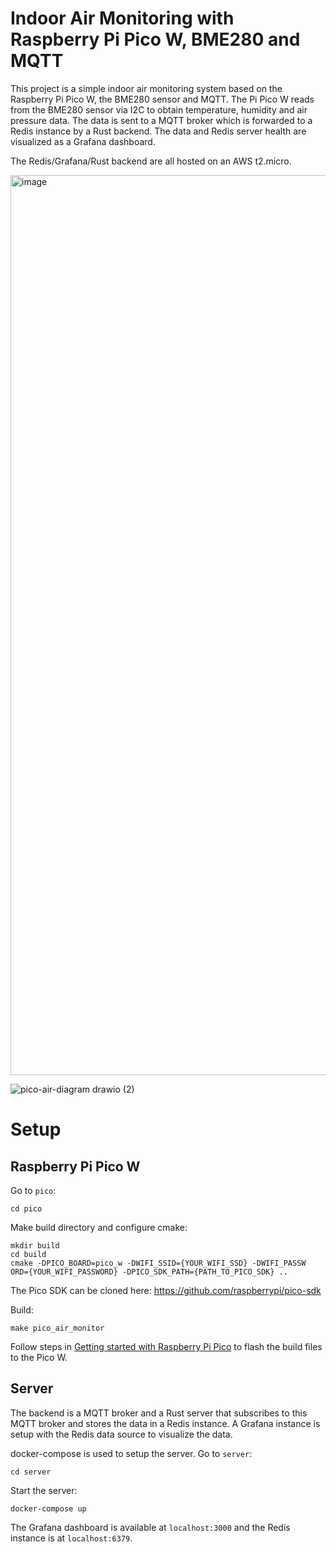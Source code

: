 # Indoor Air Monitoring with Raspberry Pi Pico W, BME280 and MQTT

This project is a simple indoor air monitoring system based on the Raspberry Pi Pico W, the BME280 sensor and MQTT. The Pi Pico W reads from the BME280 sensor via I2C to obtain temperature, humidity and air pressure data. The data is sent to a MQTT broker which is forwarded to a Redis instance by a Rust backend. The data and Redis server health are visualized as a Grafana dashboard.

The Redis/Grafana/Rust backend are all hosted on an AWS t2.micro.

<img width="1440" alt="image" src="https://github.com/leungjch/pico-air-monitor/assets/28817028/e386def0-a351-4bdc-bc59-d87548fe8bbf">

![pico-air-diagram drawio (2)](https://github.com/leungjch/pico-air-monitor/assets/28817028/2cb7f79d-8172-460c-b546-ef4e6270e91c)


# Setup

## Raspberry Pi Pico W

Go to `pico`:
```
cd pico
```

Make build directory and configure cmake:
```
mkdir build
cd build
cmake -DPICO_BOARD=pico_w -DWIFI_SSID={YOUR_WIFI_SSD} -DWIFI_PASSW
ORD={YOUR_WIFI_PASSWORD} -DPICO_SDK_PATH={PATH_TO_PICO_SDK} ..
```

The Pico SDK can be cloned here: https://github.com/raspberrypi/pico-sdk

Build:
```
make pico_air_monitor
```

Follow steps in [Getting started with Raspberry Pi Pico](https://datasheets.raspberrypi.org/pico/getting-started-with-pico.pdf) to flash the build files to the Pico W.

## Server
The backend is a MQTT broker and a Rust server that subscribes to this MQTT broker and stores the data in a Redis instance. A Grafana instance is setup with the Redis data source to visualize the data.

docker-compose is used to setup the server. Go to `server`:
```
cd server
```
Start the server:

```
docker-compose up
```

The Grafana dashboard is available at `localhost:3000` and the Redis instance is at `localhost:6379`.
